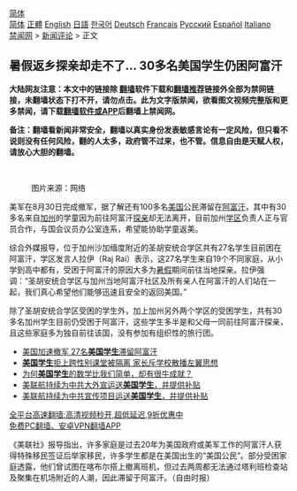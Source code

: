  <!-- 面包屑导航 --> <div class="breadcrumb"><!-- GTranslate: https://gtranslate.io/ -->  <div class="switcher notranslate">  <div class="selected">  <a href="#" onclick="return false;"> 简体</a>  </div>  <div class="option">  <a href="https://www.bannedbook.org" onclick="doGTranslate('zh-CN|zh-CN');jQuery('div.switcher div.selected a').html(jQuery(this).html());return false;" title="简体中文" class="nturl selected"> 简体</a>  <a href="https://www.bannedbook.org/zh-tw/" onclick="doGTranslate('zh-CN|zh-TW');jQuery('div.switcher div.selected a').html(jQuery(this).html());return false;" title="繁體中文" class="nturl"> 正體</a>  <a href="https://www.bannedbook.org/en/" onclick="doGTranslate('zh-CN|en');jQuery('div.switcher div.selected a').html(jQuery(this).html());return false;" title="English" class="nturl"> English</a>  <a href="https://www.bannedbook.org/ja/" onclick="doGTranslate('zh-CN|ja');jQuery('div.switcher div.selected a').html(jQuery(this).html());return false;" title="日本語" class="nturl"> 日語</a>  <a href="https://www.bannedbook.org/ko/" onclick="doGTranslate('zh-CN|ko');jQuery('div.switcher div.selected a').html(jQuery(this).html());return false;" title="한국어" class="nturl"> 한국어</a>  <a href="https://www.bannedbook.org/de/" onclick="doGTranslate('zh-CN|de');jQuery('div.switcher div.selected a').html(jQuery(this).html());return false;" title="Deutsch" class="nturl"> Deutsch</a>  <a href="https://www.bannedbook.org/fr/" onclick="doGTranslate('zh-CN|fr');jQuery('div.switcher div.selected a').html(jQuery(this).html());return false;" title="Français" class="nturl"> Français</a>  <a href="https://www.bannedbook.org/ru/" onclick="doGTranslate('zh-CN|ru');jQuery('div.switcher div.selected a').html(jQuery(this).html());return false;" title="Русский" class="nturl"> Русский</a>  <a href="https://www.bannedbook.org/es/" onclick="doGTranslate('zh-CN|es');jQuery('div.switcher div.selected a').html(jQuery(this).html());return false;" title="Español" class="nturl"> Español</a>  <a href="https://www.bannedbook.org/it/" onclick="doGTranslate('zh-CN|it');jQuery('div.switcher div.selected a').html(jQuery(this).html());return false;" title="Italiano" class="nturl"> Italiano</a>  </div>  </div>      <div class='breadcrumb-sub'><!-- Breadcrumb NavXT 6.3.0 --> <a href="https://www.bannedbook.org/" class="home">禁闻网</a> &gt; <a href="https://www.bannedbook.org/bnews/comments/" class="category">新闻评论</a> &gt; 正文</div></div><h2>暑假返乡探亲却走不了… 30多名美国学生仍困阿富汗</h2> <p class="notice"><b>大陆网友注意：本文中的链接除 <a href="https://github.com/bannedbook/fanqiang" >翻墙</a>软件下载和<a href="https://github.com/killgcd/justmysocks/blob/master/README.md">翻墙推荐</a>链接外全部为禁网链接，未翻墙状态下打不开，请勿点击。此为文字版禁闻，欲看图文视频完整版和更多禁闻，请下载<a href="https://github.com/bannedbook/fanqiang">翻墙软件或APP</a>后翻墙上禁闻网。</p><p>备注：翻墙看新闻非常安全，翻墙以真实身份发表敏感言论有一定风险，但只看不说则没有任何风险，翻的人太多，政府管不过来，也不管。信息自由是天赋人权，请放心大胆的翻墙。</b></p>  <div class="entry"> <br /> <figure><a href="https://i2.wp.com/upload-images-bucket-v64rleca837do.s3.eu-west-1.amazonaws.com/wp-content/uploads/2021/09/02063006/Screen-Shot-2021-09-02-at-4.35.44-pm.png?fit=388%2C304&#038;ssl=1" data-caption="图片来源：网络"></a><figcaption class="wp-caption-text">图片来源：网络</figcaption></figure> <p>美军在8月30日完成撤军，据了解还有100多名<a href="https://www.bannedbook.org/bnews/tag/%e7%be%8e%e5%9b%bd/" class="st_tag internal_tag" rel="tag" title="标签 美国 下的日志">美国</a>公民滞留在<a href="https://www.bannedbook.org/bnews/tag/%e9%98%bf%e5%af%8c%e6%b1%97/" class="st_tag internal_tag" rel="tag" title="标签 阿富汗 下的日志">阿富汗</a>，其中有30多名来自<a href="https://www.bannedbook.org/bnews/tag/%e5%8a%a0%e5%b7%9e/" class="st_tag internal_tag" rel="tag" title="标签 加州 下的日志">加州</a>的学童因为前往阿富汗<a href="https://www.bannedbook.org/bnews/tag/%E6%8E%A2%E4%BA%B2/" class="st_tag internal_tag" rel="tag" title="标签 探亲 下的日志">探亲</a>却无法离开，目前加州<a href="https://www.bannedbook.org/bnews/tag/%E5%AD%A6%E5%8C%BA/" class="st_tag internal_tag" rel="tag" title="标签 学区 下的日志">学区</a>负责人正与官员合作，与国会议员办公室连系，希望能协助学童返美。</p> <p>综合外媒报导，位于加州沙加缅度附近的圣胡安统合学区共有27名学生目前困在阿富汗，学区发言人拉伊（Raj Rai）表示，这27名学生来自19个不同家庭，从小学到高中都有，受困于阿富汗的原因大多为<a href="https://www.bannedbook.org/bnews/tag/%E6%9A%91%E5%81%87/" class="st_tag internal_tag" rel="tag" title="标签 暑假 下的日志">暑假</a>期间前往当地探亲。拉伊强调：“圣胡安统合学区与加州当地阿富汗社区及所有亲人在阿富汗的人们站在一起，我们真心希望他们能够迅速且安全的返回美国。”</p>  <p>除了圣胡安统合学区受困的学生外，加上加州另外两个学区的受困学生，共有30多名加州学生目前仍受困于阿富汗，这些学生多半是和父母一同前往阿富汗探亲，且这些家庭多为独自前往该国，没有参加有组织性的旅行团。</p> <ul class='op-related-articles' title='相关阅读'> <li><a href='https://www.bannedbook.org/bnews/cnnews/20210902/1617597.html' target='_blank'>美国加速撤军 27名<b>美国学生</b>滞留阿富汗</a></li> <li><a href='https://www.bannedbook.org/bnews/cnnews/20210620/1570267.html' target='_blank'><b>美国学生</b>拒上跨性别课堂被隔离 家长斥学校散播左翼思想</a></li> <li><a href='https://www.bannedbook.org/bnews/comments/20210614/1566354.html' target='_blank'>为何<b>美国学生</b>的数学比我们简单，却有很牛成就？</a></li> <li><a href='https://www.bannedbook.org/bnews/comments/20210414/1526252.html' target='_blank'>美联航持续为中共大外宣运送<b>美国学生</b>，并提供补贴</a></li> <li><a href='https://www.bannedbook.org/bnews/comments/20210414/1526209.html' target='_blank'>美联航持续为中共宣传项目运送<b>美国学生</b>，并提供补贴</a></li> </ul> <p class="texttj"> <a href="https://github.com/bannedbook/fanqiang/wiki/V2ray%E6%9C%BA%E5%9C%BA" target="_blank">全平台高速翻墙:高清视频秒开,超低延迟,9折优惠中</a><br/> <a href="https://github.com/bannedbook/fanqiang/wiki/%E7%A6%81%E9%97%BB%E7%BD%91%E5%AE%89%E5%8D%93%E7%BF%BB%E5%A2%99%E6%96%B0%E9%97%BBAPP" target="_blank">免费PC翻墙、安卓VPN翻墙APP</a></p> <p>《美联社》报导指出，许多家庭是过去20年为美国政府或美军工作的阿富汗人获得特殊移民签证后举家移民，许多学生都是在美国出生的“美国公民”。部分受困家庭透露，他们曾试图在喀布尔搭上撤离班机，但过去两周都无法通过塔利班检查站及聚集在机场附近的人潮，因此滞留于阿富汗。（自由时报）</p><a name='sharetosocial'></a>  <div style="margin-bottom:5px;padding-bottom:5px;clear:both"> <div id="archive-pix-1" class="banner-ads"> <!-- AuctionX Display platform tag START --> <div id="26318x728x90x621x_ADSLOT2" clicktrack="%%CLICK_URL_ESC%%"></div> <!-- AuctionX Display platform tag END --> </div> <div id="archive-pix-2" class="banner-ads"> <!-- AuctionX Display platform tag START --> <div id="26315x300x250x621x_ADSLOT2" clicktrack="%%CLICK_URL_ESC%%"></div> <!-- AuctionX Display platform tag END --> </div> </div>  <div id="archive-pix-1" class="banner-ads"> <!-- AuctionX Display platform tag START --> <div id="26318x728x90x621x_ADSLOT3" clicktrack="%%CLICK_URL_ESC%%"></div> <!-- AuctionX Display platform tag END --> </div> </div><!--END ENTRY--> 
